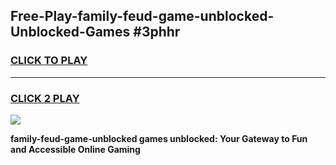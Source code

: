 
## Free-Play-family-feud-game-unblocked-Unblocked-Games #3phhr
<h3>
<a href="https://news.freeplayer.one?title=family-feud-game-unblocked&ref=8M">CLICK TO PLAY</a></h3>
<hr>

<h3>
<a href="https://news.freeplayer.one?title=family-feud-game-unblocked&ref=8M">CLICK 2 PLAY</a>
  
</h3>

<a href="https://news.freeplayer.one?title=family-feud-game-unblocked&ref=8M"><img src="https://clearcache.store/games.png"></a>


**family-feud-game-unblocked games unblocked: Your Gateway to Fun and Accessible Online Gaming**
